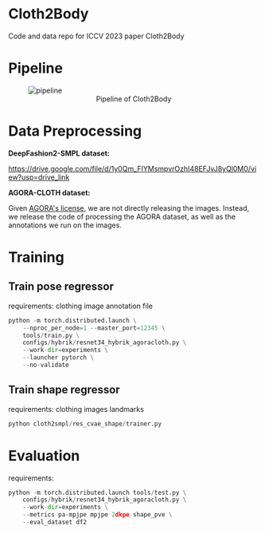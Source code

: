 # Cloth2Body
Code and data repo for ICCV 2023 paper Cloth2Body


# Pipeline
<figure>
    <img src="./assets/pipeline.png" alt="pipeline">
    <figcaption style="text-align: center"> 
    Pipeline of Cloth2Body
    </figcaption>
</figure>

# Data Preprocessing
**DeepFashion2-SMPL dataset:** 

https://drive.google.com/file/d/1y0Qm_FIYMsmpvrOzhI48EFJvJ8yQl0M0/view?usp=drive_link

**AGORA-CLOTH dataset:**

Given [AGORA's license](https://agora.is.tue.mpg.de/license.html), we are not directly releasing the images. Instead, we release the code of processing the AGORA dataset, as well as the annotations we run on the images.

# Training
## Train pose regressor
requirements:
clothing image
annotation file
```python
python -m torch.distributed.launch \
    --nproc_per_node=1 --master_port=12345 \
    tools/train.py \
    configs/hybrik/resnet34_hybrik_agoracloth.py \
    --work-dir=experiments \
    --launcher pytorch \
    --no-validate
```

## Train shape regressor
requirements:
clothing images
landmarks
```python
python cloth2smpl/res_cvae_shape/trainer.py
```


# Evaluation
requirements:
```python
python -m torch.distributed.launch tools/test.py \
    configs/hybrik/resnet34_hybrik_agoracloth.py \
    --work-dir=experiments \
    --metrics pa-mpjpe mpjpe 2dkpe shape_pve \
    --eval_dataset df2
```